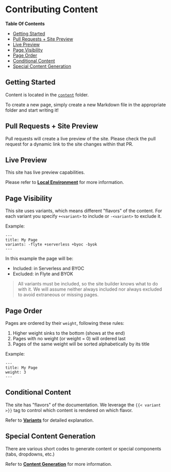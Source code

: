 <!-- omit from toc -->
# Contributing Content

**Table Of Contents**
- [Getting Started](#getting-started)
- [Pull Requests + Site Preview](#pull-requests--site-preview)
- [Live Preview](#live-preview)
- [Page Visibility](#page-visibility)
- [Page Order](#page-order)
- [Conditional Content](#conditional-content)
- [Special Content Generation](#special-content-generation)

## Getting Started

Content is located in the [`content`](content/) folder.

To create a new page, simply create a new Markdown file in the appropriate folder and start writing it!

## Pull Requests + Site Preview

Pull requests will create a live preview of the site.
Please check the pull request for a dynamic link to the site changes within that PR.

## Live Preview

This site has live preview capabilities.

Please refer to [**Local Environment**](DEVELOPER.md) for more information.

## Page Visibility

This site uses variants, which means different "flavors" of the content.
For each variant you specify `+<variant>` to include or `-<variant>` to exclude it.

Example:

    ---
    title: My Page
    variants: -flyte +serverless +byoc -byok
    ---

In this example the page will be:

* Included: in Serverless and BYOC
* Excluded: in Flyte and BYOK

> All variants must be included, so the site builder knows what to do with it.
> We will assume neither always included nor always excluded to avoid extraneous
> or missing pages.

## Page Order

Pages are ordered by their `weight`, following these rules:

1. Higher weight sinks to the bottom (shows at the end)
2. Pages with no weight (or weight = 0) will ordered last
3. Pages of the same weight will be sorted alphabetically by its title

Example:

    ---
    title: My Page
    weight: 3
    ---

## Conditional Content

The site has "flavors" of the documentation. We leverage the `{{< variant >}}` tag to control
which content is rendered on which flavor.

Refer to [**Variants**](SHORTCODES.md#variants) for detailed explanation.

## Special Content Generation

There are various short codes to generate content or special components (tabs, dropdowns, etc.)

Refer to [**Content Generation**](SHORTCODES.md) for more information.